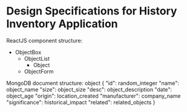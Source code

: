 # Design Specifications for History Inventory Application

ReactJS component structure:
- ObjectBox
  - ObjectList
    - Object
  - ObjectForm

MongoDB document structure:
object {
	"id": random_integer
	"name": object_name
	"size": object_size
	"desc": object_description
	"date": object_age
	"origin": location_created
	"manufacturer": company_name
	"significance": historical_impact
	"related": related_objects
}
